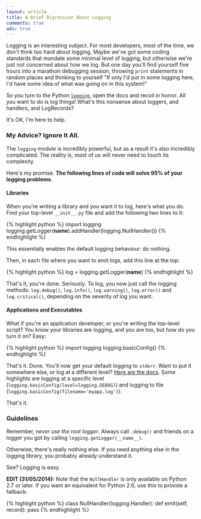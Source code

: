 ```yaml
---
layout: article
title: A Brief Digression About Logging
comments: true
ads: true
---
```


Logging is an interesting subject. For most developers, most of the time, we
don't think too hard about logging. Maybe we've got some coding standards that
mandate some minimal level of logging, but otherwise we're just not concerned
about how we log. But one day you'll find yourself five hours into a marathon
debugging session, throwing `print` statements in random places and thinking to
yourself "If only I'd put in some logging here, I'd have some idea of what was
going on in this system!"

So you turn to the Python
[`logging`](https://docs.python.org/2/library/logging.html), open the docs and
recoil in horror. All you want to do is log things! What's this nonsense about
loggers, and handlers, and LogRecords?

It's OK, I'm here to help.

### My Advice? Ignore It All.

The `logging` module is incredibly powerful, but as a result it's also
incredibly complicated. The reality is, most of us will never need to touch its
complexity.

Here's my promise. **The following lines of code will solve 95% of your logging
problems**.

#### Libraries

When you're writing a library and you want it to log, here's what you do. Find
your top-level `__init__.py` file and add the following two lines to it:

{% highlight python %}
import logging
logging.getLogger(__name__).addHandler(logging.NullHandler())
{% endhighlight %}

This essentially enables the default logging behaviour: do nothing.

Then, in each file where you want to emit logs, add this line at the top:

{% highlight python %}
log = logging.getLogger(__name__)
{% endhighlight %}

That's it, you're done. Seriously. To log, you now just call the logging
methods: `log.debug()`, `log.info()`, `log.warning()`, `log.error()` and
`log.critical()`, depending on the severity of log you want.

#### Applications and Executables

What if you're an application developer, or you're writing the top-level
script? You know your libraries are logging, and you are too, but how do you
turn it on? Easy:

{% highlight python %}
import logging
logging.basicConfig()
{% endhighlight %}

That's it. Done. You'll now get your default logging to `stderr`. Want to put
it somewhere else, or log at a different level?
[Here are the docs](https://docs.python.org/2/library/logging.html#logging.basicConfig).
Some highlights are logging at a specific level
(`logging.basicConfig(level=logging.DEBUG)`) and logging to file
(`logging.basicConfig(filename='myapp.log')`).

That's it.

### Guidelines

Remember, _never use the root logger_. Always call `.debug()` and friends on a
logger you got by calling `logging.getLogger(__name__)`.

Otherwise, there's really nothing else. If you need anything else in the
logging library, you probably already understand it.

See? Logging is easy.

**EDIT (31/05/2014):** Note that the `NullHandler` is only available on Python
2.7 or later. If you want an equivalent for Python 2.6, use this to provide a
fallback:

{% highlight python %}
class NullHandler(logging.Handler):
    def emit(self, record):
        pass
{% endhighlight %}

